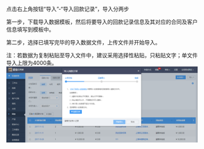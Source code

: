 点击右上角按钮“导入”-“导入回款记录”，导入分两步

第一步，下载导入数据模板，然后将要导入的回款记录信息及其对应的合同及客户信息填写到模板中。

第二步，选择已填写完毕的导入数据文件，上传文件并开始导入。

注：若数据为复制粘贴至导入文件中，建议采用选择性粘贴，只粘贴文字；单文件导入上限为4000条。![](/assets/70)


